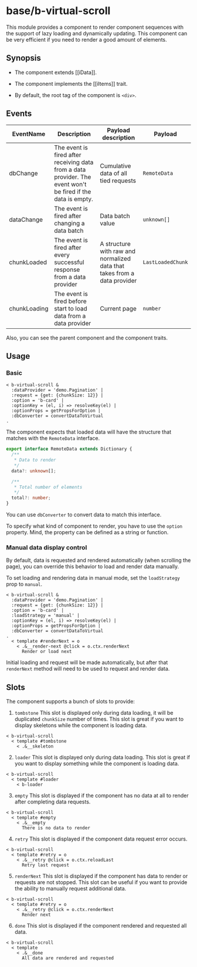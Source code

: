 # base/b-virtual-scroll

This module provides a component to render component sequences with the support of lazy loading and dynamically updating.
This component can be very efficient if you need to render a good amount of elements.

## Synopsis

* The component extends [[iData]].

* The component implements the [[iItems]] trait.

* By default, the root tag of the component is `<div>`.

## Events

| EventName     | Description                                                                                                  | Payload description                                                      | Payload           |
| ------------- | ------------------------------------------------------------------------------------------------------------ | ------------------------------------------------------------------------ | ----------------- |
| dbChange      | The event is fired after receiving data from a data provider. The event won't be fired if the data is empty. | Cumulative data of all tied requests                                     | `RemoteData`      |
| dataChange    | The event is fired after changing a data batch                                                               | Data batch value                                                         | `unknown[]`       |
| chunkLoaded   | The event is fired after every successful response from a data provider                                      | A structure with raw and normalized data that takes from a data provider | `LastLoadedChunk` |
| chunkLoading  | The event is fired before start to load data from a data provider                                            | Current page                                                             | `number`          |

Also, you can see the parent component and the component traits.

## Usage

### Basic

```
< b-virtual-scroll &
  :dataProvider = 'demo.Pagination' |
  :request = {get: {chunkSize: 12}} |
  :option = 'b-card' |
  :optionKey = (el, i) => resolveKey(el) |
  :optionProps = getPropsForOption |
  :dbConverter = convertDataToVirtual
.
```

The component expects that loaded data will have the structure that matches with the `RemoteData` interface.

```typescript
export interface RemoteData extends Dictionary {
  /**
   * Data to render
   */
  data?: unknown[];

  /**
   * Total number of elements
   */
  total?: number;
}
```

You can use `dbConverter` to convert data to match this interface.

To specify what kind of component to render, you have to use the `option` property.
Mind, the property can be defined as a string or function.

### Manual data display control

By default, data is requested and rendered automatically (when scrolling the page), you can override this behavior to load and render data manually.

To set loading and rendering data in manual mode, set the `loadStrategy` prop to `manual`.

```
< b-virtual-scroll &
  :dataProvider = 'demo.Pagination' |
  :request = {get: {chunkSize: 12}} |
  :option = 'b-card' |
  :loadStrategy = 'manual' |
  :optionKey = (el, i) => resolveKey(el) |
  :optionProps = getPropsForOption |
  :dbConverter = convertDataToVirtual
.
  < template #renderNext = o
    < .&__render-next @click = o.ctx.renderNext
      Render or load next
```

Initial loading and request will be made automatically, but after that `renderNext` method will need to be used to request and render data.

## Slots

The component supports a bunch of slots to provide:

1. `tombstone` This slot is displayed only during data loading, it will be duplicated `chunkSize` number of times.
This slot is great if you want to display skeletons while the component is loading data.

```
< b-virtual-scroll
  < template #tombstone
    < .&__skeleton
```

2. `loader` This slot is displayed only during data loading.
This slot is great if you want to display something while the component is loading data.

```
< b-virtual-scroll
  < template #loader
    < b-loader
```

3. `empty` This slot is displayed if the component has no data at all to render after completing data requests.

```
< b-virtual-scroll
  < template #empty
    < .&__empty
      There is no data to render
```

4. `retry` This slot is displayed if the component data request error occurs.

```
< b-virtual-scroll
  < template #retry = o
    < .&__retry @click = o.ctx.reloadLast
      Retry last request
```

5. `renderNext` This slot is displayed if the component has data to render or requests are not stopped.
This slot can be useful if you want to provide the ability to manually request additional data.

```
< b-virtual-scroll
  < template #retry = o
    < .&__retry @click = o.ctx.renderNext
      Render next
```

6. `done` This slot is displayed if the component rendered and requested all data.

```
< b-virtual-scroll
  < template
    < .&__done
      All data are rendered and requested
```
